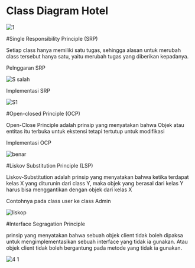 # Class Diagram Hotel

![1](https://user-images.githubusercontent.com/79301323/175008116-80a68c66-c618-4088-a6d6-1bebc0f53818.png)


<p>#Single Responsibility Principle (SRP)<p>
  <p>Setiap class hanya memiliki satu tugas, sehingga alasan untuk merubah class tersebut hanya satu, yaitu merubah tugas yang diberikan kepadanya.<p>
<p>Pelnggaran SRP<p>


![S salah](https://user-images.githubusercontent.com/79301323/175081738-65682f93-b57c-4600-9b3f-7d264f5eeb89.png)


  <p>Implementasi SRP<p>
    
  ![S1](https://user-images.githubusercontent.com/79301323/175082111-e993599e-42b7-4bff-a7f3-bd74e2371a9a.png)


<p>#Open-closed Principle (OCP)<p>
 <p>Open-Close Principle adalah prinsip yang menyatakan bahwa Objek atau entitas itu terbuka untuk ekstensi tetapi tertutup untuk modifikasi<p>
 <p> Implementasi OCP<p>
   
   ![benar](https://user-images.githubusercontent.com/79301323/175084250-0b583f2c-adf1-472a-a36e-07125de301d9.png)
   


<p>#Liskov Substitution Principle (LSP)<p>
  <p>Liskov-Substitution adalah prinsip yang menyatakan bahwa ketika terdapat kelas X yang diturunin dari class Y, maka objek yang berasal dari kelas Y harus bisa menggantikan dengan objek dari kelas X <p>
    <p> Contohnya pada class user ke class Admin<p>
     
      
![liskop](https://user-images.githubusercontent.com/79301323/175087107-823cb347-8bcd-4d96-95ad-46ca5cb2e387.png)

  
<p>#Interface Segragation Principle<p> 
<p>prinsip yang menyatakan bahwa sebuah objek client tidak boleh dipaksa untuk mengimplementasikan sebuah interface yang tidak ia gunakan. Atau objek client tidak boleh bergantung pada metode yang tidak ia gunakan.<p>

  
![4 1](https://user-images.githubusercontent.com/79301323/175090024-1417455b-4035-4e2c-b9be-2b8b81a8fe82.png)

